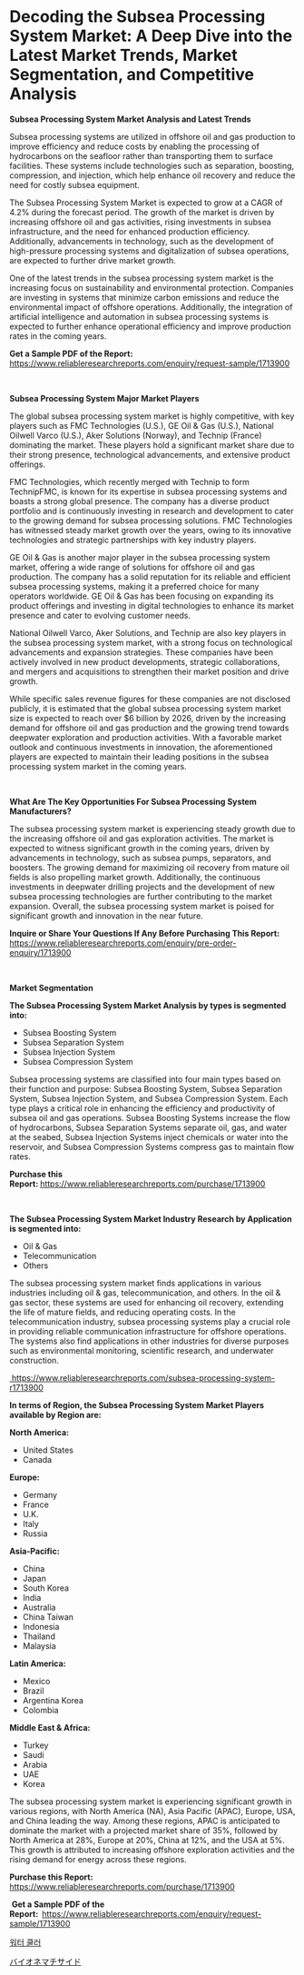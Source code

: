 <p><h1>Decoding the Subsea Processing System Market: A Deep Dive into the Latest Market Trends, Market Segmentation, and Competitive Analysis</h1></p><p><strong>Subsea Processing System Market Analysis and Latest Trends</strong></p>
<p><p>Subsea processing systems are utilized in offshore oil and gas production to improve efficiency and reduce costs by enabling the processing of hydrocarbons on the seafloor rather than transporting them to surface facilities. These systems include technologies such as separation, boosting, compression, and injection, which help enhance oil recovery and reduce the need for costly subsea equipment.</p><p>The Subsea Processing System Market is expected to grow at a CAGR of 4.2% during the forecast period. The growth of the market is driven by increasing offshore oil and gas activities, rising investments in subsea infrastructure, and the need for enhanced production efficiency. Additionally, advancements in technology, such as the development of high-pressure processing systems and digitalization of subsea operations, are expected to further drive market growth.</p><p>One of the latest trends in the subsea processing system market is the increasing focus on sustainability and environmental protection. Companies are investing in systems that minimize carbon emissions and reduce the environmental impact of offshore operations. Additionally, the integration of artificial intelligence and automation in subsea processing systems is expected to further enhance operational efficiency and improve production rates in the coming years.</p></p>
<p><strong>Get a Sample PDF of the Report:&nbsp;</strong> <a href="https://www.reliableresearchreports.com/enquiry/request-sample/1713900">https://www.reliableresearchreports.com/enquiry/request-sample/1713900</a></p>
<p>&nbsp;</p>
<p><strong>Subsea Processing System Major Market Players</strong></p>
<p><p>The global subsea processing system market is highly competitive, with key players such as FMC Technologies (U.S.), GE Oil & Gas (U.S.), National Oilwell Varco (U.S.), Aker Solutions (Norway), and Technip (France) dominating the market. These players hold a significant market share due to their strong presence, technological advancements, and extensive product offerings.</p><p>FMC Technologies, which recently merged with Technip to form TechnipFMC, is known for its expertise in subsea processing systems and boasts a strong global presence. The company has a diverse product portfolio and is continuously investing in research and development to cater to the growing demand for subsea processing solutions. FMC Technologies has witnessed steady market growth over the years, owing to its innovative technologies and strategic partnerships with key industry players.</p><p>GE Oil & Gas is another major player in the subsea processing system market, offering a wide range of solutions for offshore oil and gas production. The company has a solid reputation for its reliable and efficient subsea processing systems, making it a preferred choice for many operators worldwide. GE Oil & Gas has been focusing on expanding its product offerings and investing in digital technologies to enhance its market presence and cater to evolving customer needs.</p><p>National Oilwell Varco, Aker Solutions, and Technip are also key players in the subsea processing system market, with a strong focus on technological advancements and expansion strategies. These companies have been actively involved in new product developments, strategic collaborations, and mergers and acquisitions to strengthen their market position and drive growth.</p><p>While specific sales revenue figures for these companies are not disclosed publicly, it is estimated that the global subsea processing system market size is expected to reach over $6 billion by 2026, driven by the increasing demand for offshore oil and gas production and the growing trend towards deepwater exploration and production activities. With a favorable market outlook and continuous investments in innovation, the aforementioned players are expected to maintain their leading positions in the subsea processing system market in the coming years.</p></p>
<p>&nbsp;</p>
<p><strong>What Are The Key Opportunities For Subsea Processing System Manufacturers?</strong></p>
<p><p>The subsea processing system market is experiencing steady growth due to the increasing offshore oil and gas exploration activities. The market is expected to witness significant growth in the coming years, driven by advancements in technology, such as subsea pumps, separators, and boosters. The growing demand for maximizing oil recovery from mature oil fields is also propelling market growth. Additionally, the continuous investments in deepwater drilling projects and the development of new subsea processing technologies are further contributing to the market expansion. Overall, the subsea processing system market is poised for significant growth and innovation in the near future.</p></p>
<p><strong>Inquire or Share Your Questions If Any Before Purchasing This Report:</strong> <a href="https://www.reliableresearchreports.com/enquiry/pre-order-enquiry/1713900">https://www.reliableresearchreports.com/enquiry/pre-order-enquiry/1713900</a></p>
<p>&nbsp;</p>
<p><strong>Market Segmentation</strong></p>
<p><strong>The Subsea Processing System Market Analysis by types is segmented into:</strong></p>
<p><ul><li>Subsea Boosting System</li><li>Subsea Separation System</li><li>Subsea Injection System</li><li>Subsea Compression System</li></ul></p>
<p><p>Subsea processing systems are classified into four main types based on their function and purpose: Subsea Boosting System, Subsea Separation System, Subsea Injection System, and Subsea Compression System. Each type plays a critical role in enhancing the efficiency and productivity of subsea oil and gas operations. Subsea Boosting Systems increase the flow of hydrocarbons, Subsea Separation Systems separate oil, gas, and water at the seabed, Subsea Injection Systems inject chemicals or water into the reservoir, and Subsea Compression Systems compress gas to maintain flow rates.</p></p>
<p><strong>Purchase this Report:&nbsp;</strong><a href="https://www.reliableresearchreports.com/purchase/1713900">https://www.reliableresearchreports.com/purchase/1713900</a></p>
<p>&nbsp;</p>
<p><strong>The Subsea Processing System Market Industry Research by Application is segmented into:</strong></p>
<p><ul><li>Oil & Gas</li><li>Telecommunication</li><li>Others</li></ul></p>
<p><p>The subsea processing system market finds applications in various industries including oil & gas, telecommunication, and others. In the oil & gas sector, these systems are used for enhancing oil recovery, extending the life of mature fields, and reducing operating costs. In the telecommunication industry, subsea processing systems play a crucial role in providing reliable communication infrastructure for offshore operations. The systems also find applications in other industries for diverse purposes such as environmental monitoring, scientific research, and underwater construction.</p></p>
<p><a href="https://www.reliableresearchreports.com/subsea-processing-system-r1713900">&nbsp;https://www.reliableresearchreports.com/subsea-processing-system-r1713900</a></p>
<p><strong>In terms of Region, the Subsea Processing System Market Players available by Region are:</strong></p>
<p>
    <p> <strong> North America: </strong>
        <ul>
            <li>United States</li>
            <li>Canada</li>
        </ul>
        </p> 
    <p> <strong> Europe: </strong>
        <ul>
            <li>Germany</li>
            <li>France</li>
            <li>U.K.</li>
            <li>Italy</li>
            <li>Russia</li>
        </ul>
        </p> 
    <p> <strong> Asia-Pacific: </strong>
        <ul>
            <li>China</li>
            <li>Japan</li>
            <li>South Korea</li>
            <li>India</li>
            <li>Australia</li>
            <li>China Taiwan</li>
            <li>Indonesia</li>
            <li>Thailand</li>
            <li>Malaysia</li>
        </ul>
        </p> 
    <p> <strong> Latin America: </strong>
        <ul>
            <li>Mexico</li>
            <li>Brazil</li>
            <li>Argentina Korea</li>
            <li>Colombia</li>
        </ul>
        </p> 
    <p> <strong> Middle East & Africa: </strong>
        <ul>
            <li>Turkey</li>
            <li>Saudi</li>
            <li>Arabia</li>
            <li>UAE</li>
            <li>Korea</li>
        </ul>
    </p>
    </p>
<p><p>The subsea processing system market is experiencing significant growth in various regions, with North America (NA), Asia Pacific (APAC), Europe, USA, and China leading the way. Among these regions, APAC is anticipated to dominate the market with a projected market share of 35%, followed by North America at 28%, Europe at 20%, China at 12%, and the USA at 5%. This growth is attributed to increasing offshore exploration activities and the rising demand for energy across these regions.</p></p>
<p><strong>Purchase this Report: </strong><a href="https://www.reliableresearchreports.com/purchase/1713900">https://www.reliableresearchreports.com/purchase/1713900</a></p>
<p>&nbsp;<strong>Get a Sample PDF of the Report:&nbsp;&nbsp;</strong><a href="https://www.reliableresearchreports.com/enquiry/request-sample/1713900">https://www.reliableresearchreports.com/enquiry/request-sample/1713900</a></p>
<p><strong></strong></p>
<p><p><a href="https://medium.com/@bud567768/%EC%98%A8%EC%88%98-%EC%BF%A8%EB%9F%AC-%EC%8B%9C%EC%9E%A5-%EC%A0%84%EB%A7%9D-%EC%82%B0%EC%97%85-%EA%B0%9C%EC%9A%94-%EB%B0%8F-%EC%98%88%EC%B8%A1-2024%EB%85%84%EB%B6%80%ED%84%B0-2031%EB%85%84%EA%B9%8C%EC%A7%80-50f68557bd2a">워터 쿨러</a></p><p><a href="https://medium.com/@lawrencewatkins654/%E6%AE%BA%E7%B7%9A%E8%99%AB%E5%89%A4%E5%B8%82%E5%A0%B4%E8%A6%8F%E6%A8%A1-cagr-%E3%83%88%E3%83%AC%E3%83%B3%E3%83%892024-2030-d76d0c7970e2">バイオネマチサイド</a></p></p>